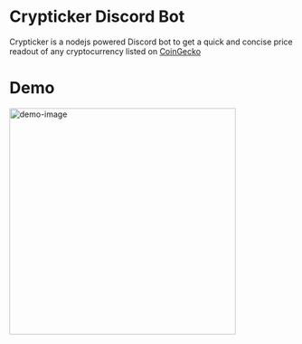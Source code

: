 # Crypticker Discord Bot

Crypticker is a nodejs powered Discord bot to get a quick and concise price readout of any cryptocurrency listed on [CoinGecko](https://www.coingecko.com/en)

# Demo 

<img width="400" alt="demo-image" src="https://user-images.githubusercontent.com/7035086/99868454-9b8e2080-2b90-11eb-8c23-8de41a6862e4.png">
